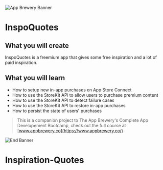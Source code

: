 ![App Brewery Banner](Documentation/AppBreweryBanner.png)

# InspoQuotes


## What you will create

InspoQuotes is a freemium app that gives some free inspiration and a lot of paid inspiration.  

## What you will learn

* How to setup new in-app purchases on App Store Connect
* How to use the StoreKit API to allow users to purchase premium content
* How to use the StoreKit API to detect failure cases
* How to use the StoreKit API to restore in-app purchases
* How to persist the state of users' purchases



>This is a companion project to The App Brewery's Complete App Developement Bootcamp, check out the full course at [www.appbrewery.co](https://www.appbrewery.co/)

![End Banner](Documentation/readme-end-banner.png)

# Inspiration-Quotes
